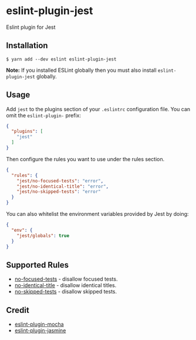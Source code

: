 # eslint-plugin-jest

Eslint plugin for Jest

## Installation

```
$ yarn add --dev eslint eslint-plugin-jest
```

**Note:** If you installed ESLint globally then you must also install `eslint-plugin-jest` globally.

## Usage

Add `jest` to the plugins section of your `.eslintrc` configuration file. You can omit the `eslint-plugin-` prefix:

```json
{
  "plugins": [
    "jest"
  ]
}
```


Then configure the rules you want to use under the rules section.

```json
{
  "rules": {
    "jest/no-focused-tests": "error",
    "jest/no-identical-title": "error",
    "jest/no-skipped-tests": "error"
  }
}
```

You can also whitelist the environment variables provided by Jest by doing:

```json
{
  "env": {
    "jest/globals": true
  }
}
```

## Supported Rules

- [no-focused-tests](docs/rules/no-focused-tests.md) - disallow focused tests.
- [no-identical-title](docs/rules/no-identical-title.md) - disallow identical titles.
- [no-skipped-tests](docs/rules/no-skipped-tests.md) - disallow skipped tests.


## Credit

* [eslint-plugin-mocha](https://github.com/lo1tuma/eslint-plugin-mocha)
* [eslint-plugin-jasmine](https://github.com/tlvince/eslint-plugin-jasmine)
